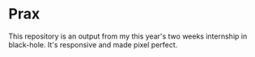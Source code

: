 # Prax
This repository is an output from my this year's two weeks internship in black-hole. It's responsive and made pixel perfect.
